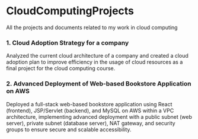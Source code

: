 # CloudComputingProjects
All the projects and documents related to my work in cloud computing

### 1. Cloud Adoption Strategy for a company
Analyzed the current cloud architecture of a company and created a cloud adoption plan to improve efficiency in the usage of cloud resources as a final project for the cloud computing course. 

### 2. Advanced Deployment of Web-based Bookstore Application on AWS
Deployed a full-stack web-based bookstore application using React (frontend), JSP/Servlet (backend), and MySQL on AWS within a VPC architecture, implementing advanced deployment with a public subnet (web server), private subnet (database server), NAT gateway, and security groups to ensure secure and scalable accessibility.
